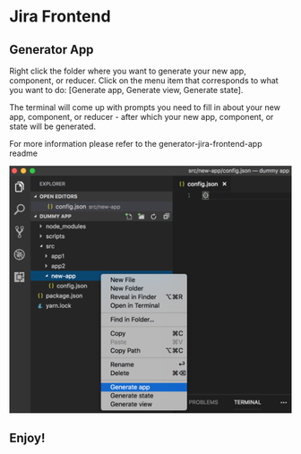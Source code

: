 
# Jira Frontend

## Generator App
Right click the folder where you want to generate your new app, component, or reducer. Click on the menu item that corresponds to what you want to do: [Generate app, Generate view, Generate state].

The terminal will come up with prompts you need to fill in about your new app, component, or reducer - after which your new app, component, or state will be generated.

For more information please refer to the generator-jira-frontend-app readme

![alt text](images/menu.png "Menu options")

## Enjoy! ##
